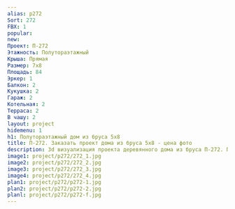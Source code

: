 ```yaml
---
alias: p272
Sort: 272
FBX: 1
popular: 
new: 
Проект: П-272
Этажность: Полутораэтажный
Крыша: Прямая
Размер: 7х8
Площадь: 84
Эркер: 1
Балкон: 2
Кукушка: 2
Гараж: 2
Котельная: 2
Терраса: 2
В чашу: 2
layout: project
hidemenu: 1
h1: Полутораэтажный дом из бруса 5х8
title: П-272. Заказать проект дома из бруса 5х8 - цена фото
description: 3d визуализация проекта деревянного дома из бруса П-272. Площадь 84 м2, размер 5х8. Вы можете внести любые изменения в проект.
image1: project/p272/272_1.jpg
image2: project/p272/272_2.jpg
image3: project/p272/272_3.jpg
image4: project/p272/272_4.jpg
plan1: project/p272/p272-1.jpg
plan2: project/p272/p272-2.jpg
planl: project/p272/p272-f.jpg
---
```

